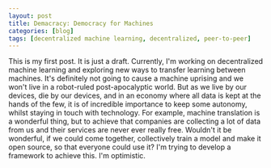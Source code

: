```yaml
---
layout: post
title: Demacracy: Democracy for Machines
categories: [blog]
tags: [decentralized machine learning, decentralized, peer-to-peer]
---
```


This is my first post. It is just a draft. Currently, I'm working on decentralized machine learning and exploring new ways to transfer learning between machines. It's definitely not going to cause a machine uprising and we won't live in a robot-ruled post-apocalyptic world. But as we live by our devices, die by our devices, and in an economy where all data is kept at the hands of the few, it is of incredible importance to keep some autonomy, whilst staying in touch with technology. For example, machine translation is a wonderful thing, but to achieve that companies are collecting a lot of data from us and their services are never ever really free. Wouldn't it be wonderful, if we could come together, collectively train a model and make it open source, so that everyone could use it? I'm trying to develop a framework to achieve this. I'm optimistic.
